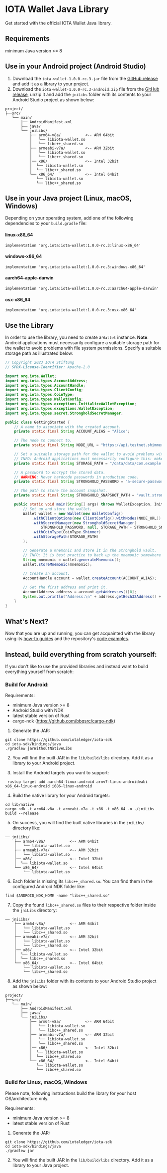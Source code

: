 # IOTA Wallet Java Library

Get started with the official IOTA Wallet Java library.

## Requirements

minimum Java version >= 8

## Use in your Android project (Android Studio)

1. Download the `iota-wallet-1.0.0-rc.3.jar` file from the [GitHub release](https://github.com/iotaledger/iota-sdk/releases/tag/iota-wallet-java-1.0.0-rc.3) and add it as a library to your project.
2. Download the `iota-wallet-1.0.0-rc.3-android.zip` file from the [GitHub release](https://github.com/iotaledger/iota-sdk/releases/tag/iota-wallet-java-1.0.0-rc.3), unzip it and add the `jniLibs` folder with its contents to your Android Studio project as shown below:

```
project/
├──src/
   └── main/
       ├── AndroidManifest.xml
       ├── java/
       └── jniLibs/ 
           ├── arm64-v8a/           <-- ARM 64bit
           │   └── libiota-wallet.so
           │   └── libc++_shared.so
           ├── armeabi-v7a/         <-- ARM 32bit
           │   └── libiota-wallet.so
           │   └── libc++_shared.so
           │── x86/                 <-- Intel 32bit
           │  └── libiota-wallet.so
           │  └── libc++_shared.so
           └── x86_64/              <-- Intel 64bit
              └── libiota-wallet.so
              └── libc++_shared.so
```

## Use in your Java project (Linux, macOS, Windows)

Depending on your operating system, add one of the following dependencies to your `build.gradle` file:

#### linux-x86_64
```
implementation 'org.iota:iota-wallet:1.0.0-rc.3:linux-x86_64'
```

#### windows-x86_64
```
implementation 'org.iota:iota-wallet:1.0.0-rc.3:windows-x86_64'
```

#### aarch64-apple-darwin
```
implementation 'org.iota:iota-wallet:1.0.0-rc.3:aarch64-apple-darwin'
```

#### osx-x86_64
```
implementation 'org.iota:iota-wallet:1.0.0-rc.3:osx-x86_64'
```

## Use the Library

In order to use the library, you need to create a `Wallet` instance.
**Note**: Android applications must necessarily configure a suitable storage path for the wallet to avoid problems with file system permissions. Specify a suitable storage path as illustrated below:

```java
// Copyright 2023 IOTA Stiftung
// SPDX-License-Identifier: Apache-2.0

import org.iota.Wallet;
import org.iota.types.AccountAddress;
import org.iota.types.AccountHandle;
import org.iota.types.ClientConfig;
import org.iota.types.CoinType;
import org.iota.types.WalletConfig;
import org.iota.types.exceptions.InitializeWalletException;
import org.iota.types.exceptions.WalletException;
import org.iota.types.secret.StrongholdSecretManager;

public class GettingStarted {
    // A name to associate with the created account.
    private static final String ACCOUNT_ALIAS = "Alice";

    // The node to connect to.
    private static final String NODE_URL = "https://api.testnet.shimmer.network";

    // Set a suitable storage path for the wallet to avoid problems with file system permissions.
    // INFO: Android applications must necessarily configure this: make sure you replace the ´com.example.myapplication´ with your own app naming.
    private static final String STORAGE_PATH = "/data/data/com.example.myapplication/";

    // A password to encrypt the stored data.
    // WARNING: Never hardcode passwords in production code.
    private static final String STRONGHOLD_PASSWORD = "a-secure-password";

    // The path to store the account snapshot.
    private static final String STRONGHOLD_SNAPSHOT_PATH = "vault.stronghold";

    public static void main(String[] args) throws WalletException, InitializeWalletException {
        // Set up and store the wallet.
        Wallet wallet = new Wallet(new WalletConfig()
            .withClientOptions(new ClientConfig().withNodes(NODE_URL))
            .withSecretManager(new StrongholdSecretManager(
                STRONGHOLD_PASSWORD, null, STORAGE_PATH + STRONGHOLD_SNAPSHOT_PATH))
            .withCoinType(CoinType.Shimmer)
            .withStoragePath(STORAGE_PATH)
        );

        // Generate a mnemonic and store it in the Stronghold vault.
        // INFO: It is best practice to back up the mnemonic somewhere secure.
        String mnemonic = wallet.generateMnemonic();
        wallet.storeMnemonic(mnemonic);
    
        // Create an account.
        AccountHandle account = wallet.createAccount(ACCOUNT_ALIAS);

        // Get the first address and print it.
        AccountAddress address = account.getAddresses()[0];
        System.out.println("Address:\n" + address.getBech32Address() + "\n");
    }
}
```

## What's Next?

Now that you are up and running, you can get acquainted with the library using
its [how-to guides](https://wiki.iota.org/shimmer/iota-sdk/how_tos/run_how_tos/) and the
repository's [code examples](https://github.com/iotaledger/iota-sdk/tree/develop/bindings/java/examples/src).

## Instead, build everything from scratch yourself:

If you don't like to use the provided libraries and instead want to build everything yourself from scratch:

### Build for Android:

Requirements:

- minimum Java version >= 8
- Android Studio with NDK
- latest stable version of Rust
- cargo-ndk (https://github.com/bbqsrc/cargo-ndk)

1. Generate the JAR:
```
git clone https://github.com/iotaledger/iota-sdk
cd iota-sdk/bindings/java
./gradlew jarWithoutNativeLibs
```

2. You will find the built JAR in the `lib/build/libs` directory. Add it as a library to your Android project.

3. Install the Android targets you want to support:
```
 rustup target add aarch64-linux-android armv7-linux-androideabi x86_64-linux-android i686-linux-android
```

4. Build the native library for your Android targets:
```
cd lib/native
cargo ndk -t arm64-v8a -t armeabi-v7a -t x86 -t x86_64 -o ./jniLibs build --release
```

5. On success, you will find the built native libraries in the `jniLibs/` directory like:
```
── jniLibs/ 
    ├── arm64-v8a/           <-- ARM 64bit
    │   └── libiota-wallet.so
    ├── armeabi-v7a/         <-- ARM 32bit
    │   └── libiota-wallet.so
    │── x86/                 <-- Intel 32bit
    │  └── libiota-wallet.so
    └── x86_64/              <-- Intel 64bit
        └── libiota-wallet.so
```

6. Each folder is missing its `libc++_shared.so`. You can find them in the configured Android NDK folder like:
```
find $ANDROID_NDK_HOME -name "libc++_shared.so"
```

7. Copy the found `libc++_shared.so` files to their respective folder inside the `jniLibs` directory:
```
── jniLibs/ 
    ├── arm64-v8a/           <-- ARM 64bit
    │   └── libiota-wallet.so
    │   └── libc++_shared.so
    ├── armeabi-v7a/         <-- ARM 32bit
    │   └── libiota-wallet.so
    │   └── libc++_shared.so
    │── x86/                 <-- Intel 32bit
    │  └── libiota-wallet.so
    │  └── libc++_shared.so
    └── x86_64/              <-- Intel 64bit
        └── libiota-wallet.so
        └── libc++_shared.so
```

8. Add the `jniLibs` folder with its contents to your Android Studio project as shown below:
```
project/
├──src/
   └── main/
       ├── AndroidManifest.xml
       ├── java/
       └── jniLibs/ 
           ├── arm64-v8a/           <-- ARM 64bit
           │   └── libiota-wallet.so
           │   └── libc++_shared.so
           ├── armeabi-v7a/         <-- ARM 32bit
           │   └── libiota-wallet.so
           │   └── libc++_shared.so
           │── x86/                 <-- Intel 32bit
           │  └── libiota-wallet.so
           │  └── libc++_shared.so
           └── x86_64/              <-- Intel 64bit
              └── libiota-wallet.so
              └── libc++_shared.so
```

### Build for Linux, macOS, Windows

Please note, following instructions build the library for your host OS/architecture only.

Requirements:

- minimum Java version >= 8
- latest stable version of Rust

1. Generate the JAR:
```
git clone https://github.com/iotaledger/iota-sdk
cd iota-sdk/bindings/java
./gradlew jar
```

2. You will find the built JAR in the `lib/build/libs` directory. Add it as a library to your Java project.
